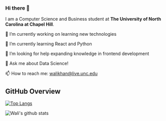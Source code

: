 ### Hi there 👋

I am a Computer Science and Business student at **The University of North Carolina at Chapel Hill**.


🔭 I’m currently working on learning new technologies

🌱 I’m currently learning React and Python

🤔 I’m looking for help expanding knowledge in frontend development

💬 Ask me about Data Science!

📫 How to reach me: walikhan@live.unc.edu


## GitHub Overview


[![Top Langs](https://github-readme-stats.vercel.app/api/top-langs/?username=Walikhan10&layout=compact&langs_count=10&theme=nightowl)](https://github.com/walikhan10/github-readme-stats)     

![Wali's github stats](https://github-readme-stats.vercel.app/api?username=walikhan10&show_icons=true&theme=nightowl)


